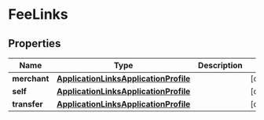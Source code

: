 

# FeeLinks


## Properties

| Name | Type | Description | Notes |
|------------ | ------------- | ------------- | -------------|
|**merchant** | [**ApplicationLinksApplicationProfile**](ApplicationLinksApplicationProfile.md) |  |  [optional] |
|**self** | [**ApplicationLinksApplicationProfile**](ApplicationLinksApplicationProfile.md) |  |  [optional] |
|**transfer** | [**ApplicationLinksApplicationProfile**](ApplicationLinksApplicationProfile.md) |  |  [optional] |



